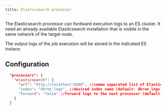 ```yaml
---
title: Elasticsearch processor
---
```


The Elasticsearch processor can fordward execution logs to an ES cluster. It need an already available Elasticsearch installation that is visible in the same network of the target node.

The output logs of the job execution will be stored in the indicated ES instace.

## Configuration

```json
  "processors": {
    "elasticsearch": {
      "url": "http://localhost:9200", //comma separated list of Elasticsearch hosts urls (default: http://localhost:9200)
      "index": "dkron_logs", //desired index name (default: dkron_logs)
      "forward": "false" //forward logs to the next processor (default: false)
    }
  }
```
